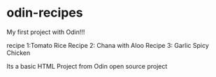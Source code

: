 # odin-recipes
My first project with Odin!!!

recipe 1:Tomato Rice
Recipe 2: Chana with Aloo
Recipe 3: Garlic Spicy Chicken


Its a basic HTML Project from Odin open source project
